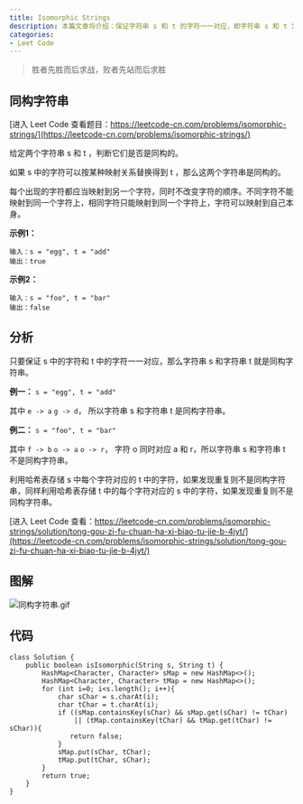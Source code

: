 ```yaml
---
title: Isomorphic Strings
description: 本篇文章将介绍：保证字符串 s 和 t 的字符一一对应，即字符串 s 和 t 为同构字符串。使用两个哈希表来维护字符对应关系，时间复杂度 O(n)。
categories:
- Leet Code
---
```


> 胜者先胜而后求战，败者先站而后求胜

## 同构字符串

[进入 Leet Code 查看题目：https://leetcode-cn.com/problems/isomorphic-strings/](https://leetcode-cn.com/problems/isomorphic-strings/)

给定两个字符串 s 和 t ，判断它们是否是同构的。

如果 s 中的字符可以按某种映射关系替换得到 t ，那么这两个字符串是同构的。

每个出现的字符都应当映射到另一个字符，同时不改变字符的顺序。不同字符不能映射到同一个字符上，相同字符只能映射到同一个字符上，字符可以映射到自己本身。

**示例1：**

```
输入：s = "egg", t = "add"
输出：true
```

**示例2：**

```
输入：s = "foo", t = "bar"
输出：false
```

## 分析
只要保证 s 中的字符和 t 中的字符一一对应，那么字符串 s 和字符串 t 就是同构字符串。

**例一：**
`s = "egg", t = "add"`

其中 `e -> a` `g -> d`， 所以字符串 s 和字符串 t 是同构字符串。

**例二：**
`s = "foo", t = "bar"`

其中 `f -> b` `o -> a` `o -> r`， 字符 o 同时对应 a 和 r，所以字符串 s 和字符串 t 不是同构字符串。

利用哈希表存储 s 中每个字符对应的 t 中的字符，如果发现重复则不是同构字符串，同样利用哈希表存储 t 中的每个字符对应的 s 中的字符，如果发现重复则不是同构字符串。

[进入 Leet Code 查看：https://leetcode-cn.com/problems/isomorphic-strings/solution/tong-gou-zi-fu-chuan-ha-xi-biao-tu-jie-b-4jyt/](https://leetcode-cn.com/problems/isomorphic-strings/solution/tong-gou-zi-fu-chuan-ha-xi-biao-tu-jie-b-4jyt/)

## 图解
![同构字符串.gif](https://huapeiliang.github.io/assets/images/leetCode/isomorphicStrings.gif)

## 代码
```
class Solution {
    public boolean isIsomorphic(String s, String t) {
        HashMap<Character, Character> sMap = new HashMap<>();
        HashMap<Character, Character> tMap = new HashMap<>();
        for (int i=0; i<s.length(); i++){
            char sChar = s.charAt(i);
            char tChar = t.charAt(i);
            if ((sMap.containsKey(sChar) && sMap.get(sChar) != tChar) 
                || (tMap.containsKey(tChar) && tMap.get(tChar) != sChar)){
               return false;
            }
            sMap.put(sChar, tChar);
            tMap.put(tChar, sChar);
        }
        return true;
    }
}
```
